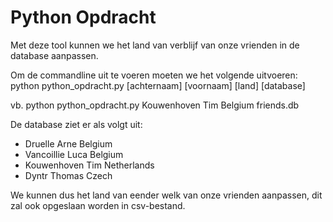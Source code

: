 # Python Opdracht

Met deze tool kunnen we het land van verblijf van onze vrienden in de database aanpassen.

Om de commandline uit te voeren moeten we het volgende uitvoeren: python python_opdracht.py [achternaam] [voornaam] [land] [database]

vb. python python_opdracht.py Kouwenhoven Tim Belgium friends.db

De database ziet er als volgt uit:
- Druelle Arne Belgium
- Vancoillie Luca Belgium
- Kouwenhoven Tim Netherlands
- Dyntr Thomas Czech

We kunnen dus het land van eender welk van onze vrienden aanpassen, dit zal ook opgeslaan worden in csv-bestand.
